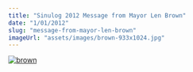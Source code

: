 ```yaml
---
title: "Sinulog 2012 Message from Mayor Len Brown"
date: "1/01/2012"
slug: "message-from-mayor-len-brown"
imageUrl: "assets/images/brown-933x1024.jpg"
---
```


[![](https://i0.wp.com/santonino-nz.org/wp-content/uploads/2012/01/brown-933x1024.jpg?resize=709%2C799 "brown")](https://i0.wp.com/santonino-nz.org/wp-content/uploads/2012/01/brown.jpg)